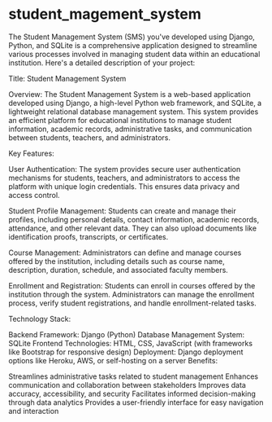 # student_magement_system

The Student Management System (SMS) you've developed using Django, Python, and SQLite is a comprehensive application designed to streamline various processes involved in managing student data within an educational institution. Here's a detailed description of your project:

Title: Student Management System

Overview:
The Student Management System is a web-based application developed using Django, a high-level Python web framework, and SQLite, a lightweight relational database management system. This system provides an efficient platform for educational institutions to manage student information, academic records, administrative tasks, and communication between students, teachers, and administrators.

Key Features:

User Authentication: The system provides secure user authentication mechanisms for students, teachers, and administrators to access the platform with unique login credentials. This ensures data privacy and access control.

Student Profile Management: Students can create and manage their profiles, including personal details, contact information, academic records, attendance, and other relevant data. They can also upload documents like identification proofs, transcripts, or certificates.

Course Management: Administrators can define and manage courses offered by the institution, including details such as course name, description, duration, schedule, and associated faculty members.

Enrollment and Registration: Students can enroll in courses offered by the institution through the system. Administrators can manage the enrollment process, verify student registrations, and handle enrollment-related tasks.

Technology Stack:

Backend Framework: Django (Python)
Database Management System: SQLite
Frontend Technologies: HTML, CSS, JavaScript (with frameworks like Bootstrap for responsive design)
Deployment: Django deployment options like Heroku, AWS, or self-hosting on a server
Benefits:

Streamlines administrative tasks related to student management
Enhances communication and collaboration between stakeholders
Improves data accuracy, accessibility, and security
Facilitates informed decision-making through data analytics
Provides a user-friendly interface for easy navigation and interaction
